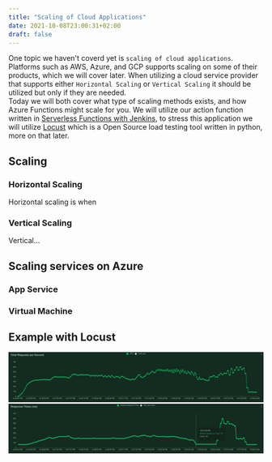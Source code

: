 ```yaml
---
title: "Scaling of Cloud Applications"
date: 2021-10-08T23:00:31+02:00
draft: false
---
```


One topic we haven't coverd yet is `scaling of cloud applications`. Platforms such as AWS, Azure, and GCP supports scaling on some of their products, which we will cover later. When utilizing a cloud service provider that supports either `Horizontal Scaling` or `Vertical Scaling` it should be utilized but only if they are needed.  
Today we will both cover what type of scaling methods exists, and how Azure Functions might scale for you.
We will utilize our action function written in [Serverless Functions with Jenkins](https://blog.letnh.com/serverless-functions-with-jenkins/), to stress this application we will utilize [Locust](https://locust.io/) which is a Open Source load testing tool written in python, more on that later.

## Scaling
### Horizontal Scaling
Horizontal scaling is when 


### Vertical Scaling
Vertical...

## Scaling services on Azure

### App Service

### Virtual Machine

## Example with Locust
![Locust Total Requests Graph](/img/locust-total-requsts.png)
![Locust Response Time Graph](/img/locust-response-time.png)

